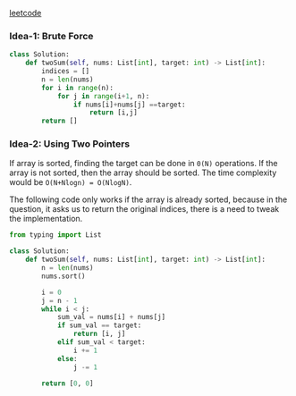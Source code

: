 <a href="https://leetcode.com/problems/two-sum/">leetcode</a>

### Idea-1: Brute Force

```py
class Solution:
    def twoSum(self, nums: List[int], target: int) -> List[int]:
        indices = []
        n = len(nums)
        for i in range(n):
            for j in range(i+1, n):
                if nums[i]+nums[j] ==target:
                    return [i,j]
        return []

```

### Idea-2: Using Two Pointers

If array is sorted, finding the target can be done in `0(N)` operations.
If the array is not sorted, then the array should be sorted. The time complexity would be `O(N+Nlogn) = O(NlogN)`.

The following code only works if the array is already sorted, because in the question, it asks us to return the original indices, there is a need to tweak the implementation.

```py
from typing import List

class Solution:
    def twoSum(self, nums: List[int], target: int) -> List[int]:
        n = len(nums)
        nums.sort()

        i = 0
        j = n - 1
        while i < j:
            sum_val = nums[i] + nums[j]
            if sum_val == target:
                return [i, j]
            elif sum_val < target:
                i += 1
            else:
                j -= 1

        return [0, 0]

```
